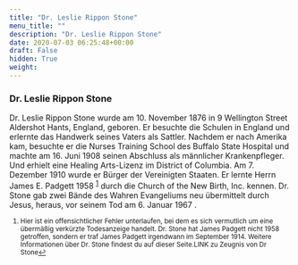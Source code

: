 ```yaml
---
title: "Dr. Leslie Rippon Stone"
menu_title: ""
description: "Dr. Leslie Rippon Stone"
date: 2020-07-03 06:25:48+00:00
draft: False
hidden: True
weight:
---
```

### Dr. Leslie Rippon Stone

Dr. Leslie Rippon Stone wurde am 10. November 1876 in 9 Wellington Street Aldershot Hants, England, geboren. Er besuchte die Schulen in England und erlernte das Handwerk seines Vaters als Sattler. Nachdem er nach Amerika kam, besuchte er die Nurses Training School des Buffalo State Hospital und machte am 16. Juni 1908 seinen Abschluss als männlicher Krankenpfleger. Und erhielt eine Healing Arts-Lizenz im District of Columbia. Am 7. Dezember 1910 wurde er Bürger der Vereinigten Staaten. Er lernte Herrn James E. Padgett 1958 <sup id="a1">[1](#f1)</sup> durch die Church of the New Birth, Inc. kennen. Dr. Stone gab zwei Bände des Wahren Evangeliums neu übermittelt durch Jesus, heraus, vor seinem Tod am 6. Januar 1967 .
<small>

1. <large id="f1"> Hier ist ein offensichtlicher Fehler unterlaufen, bei dem es sich vermutlich um eine übermäßig verkürzte Todesanzeige handelt. Dr. Stone hat James Padgett nicht 1958 getroffen, sondern er traf James Padgett irgendwann im September 1914. Weitere Informationen über Dr. Stone findest du auf dieser Seite.LINK zu Zeugnis von Dr Stone[↩](#a1)

